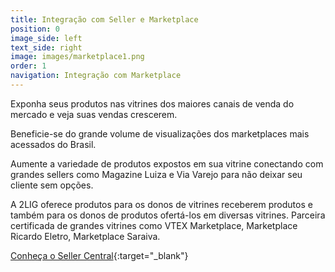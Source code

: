 ```yaml
---
title: Integração com Seller e Marketplace
position: 0
image_side: left
text_side: right
image: images/marketplace1.png
order: 1
navigation: Integração com Marketplace
---
```


Exponha seus produtos nas vitrines dos maiores canais de venda do mercado e veja suas vendas crescerem.

Beneficie-se do grande volume de visualizações dos marketplaces mais acessados do Brasil.

Aumente a variedade de produtos expostos em sua vitrine conectando com grandes sellers como Magazine Luiza e Via Varejo para não deixar seu cliente sem opções.

A 2LIG oferece produtos para os donos de vitrines receberem produtos e também para os donos de produtos ofertá-los em diversas vitrines. Parceira certificada de grandes vitrines como VTEX Marketplace, Marketplace Ricardo Eletro, Marketplace Saraiva.

[Conheça o Seller Central](http://sellercentral.click){:target="_blank"}